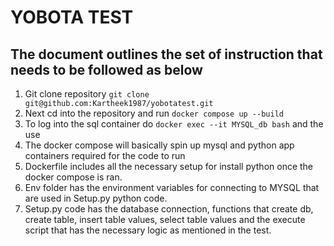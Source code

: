 # YOBOTA TEST

## The document outlines the set of instruction that needs to be followed as below

1. Git clone repository `git clone git@github.com:Kartheek1987/yobotatest.git`
2. Next cd into the repository and run `docker compose up --build`
3. To log into the sql container do `docker exec --it MYSQL_db bash` and the use
4. The docker compose will basically spin up mysql and python app containers required for the code to run
5. Dockerfile includes all the necessary setup for install python once the docker compose is ran.
6. Env folder has the environment variables for connecting to MYSQL that are used in Setup.py python code.
7. Setup.py code has the database connection, functions that create db, create table, insert table values, select table values and the execute script that has the necessary logic as mentioned in the test.
